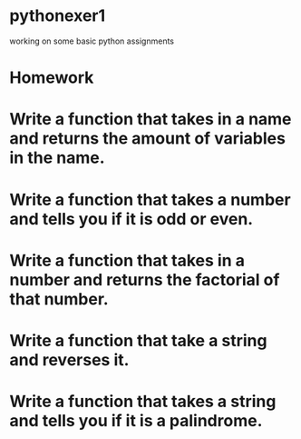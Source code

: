 # pythonexer1
working on some basic python assignments
# Homework

# Write a function that takes in a name and returns the amount of variables in the name.

# Write a function that takes a number and tells you if it is odd or even.

# Write a function that takes in a number and returns the factorial of that number.

# Write a function that take a string and reverses it.

# Write a function that takes a string and tells you if it is a palindrome.
